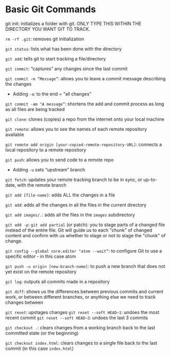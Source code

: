 # Basic Git Commands

git init: initializes a folder with git. ONLY TYPE THIS WITHIN THE DIRECTORY YOU WANT GIT TO TRACK.

`rm -rf .git`: removes git initialization

`git status`: lists what has been done with the directory

`git add`: tells git to start tracking a file/directory

`git commit`: “captures” any changes since the last commit

`git commit -m “Message”`: allows you to leave a commit message describing the changes
* Adding `-a`: to the end = “all changes”

`git commit -am "A message”`: shortens the add and commit process as long as all files are being tracked

`git clone`: clones (copies) a repo from the internet onto your local machine

`git remote`: allows you to see the names of each remote repository available

`git remote add origin [your-copied-remote-repository-URL]`: connects a local repository to a remote repository

`git push`: allows you to send code to a remote repo
* Adding `-u` sets “upstream” branch 

`git fetch`: updates your remote tracking branch to be in sync, or up-to-date, with the remote branch

`git add [file-name]`: adds ALL the changes in a file

`git add`: adds all the changes in all the files in the current directory

`git add images/.`: adds all the files in the `images` subdirectory

`git add -p`: `git add partial` (or patch): you to stage parts of a changed file instead of the entire file. Git will guide us to each "chunk" of changed content and confirm with us whether to stage or not to stage the "chunk" of change.

`git config --global core.editor "atom --wait”`: to configure Git to use a specific editor - in this case atom

`git push -u origin [new-branch-name]`: to push a new branch that does not yet exist on the remote repository

`git log`: outputs all commits made in a repository

`git diff`: shows us the differences between previous commits and current work, or between different branches, or anything else we need to track changes between

`git reset`: upstages changes
`git reset --soft HEAD~1`: undoes the most recent commit
`git reset --soft HEAD~3`: undoes the last 3 commits

`git checkout .`: clears changes from a working branch back to the last committed state (or the beginning)

`git checkout index.html`: clears changes to a single file back to the last commit (in this case `index.html`)
